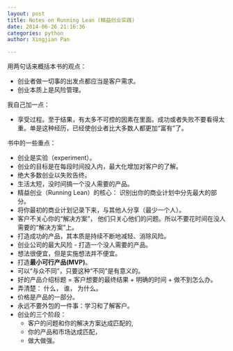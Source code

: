 ```yaml
---
layout: post
title: Notes on Running Lean (精益创业实践)
date: 2014-06-26 21:16:36
categories: python
author: Xingjian Pan

---
```

用两句话来概括本书的观点：

* 创业者做一切事的出发点都应当是客户需求。
* 创业本质上是风险管理。

我自己加一点：

* 享受过程。至于结果，有太多不可控的因素在里面。成功或者失败不要看得太重。单是这种经历，已经使创业者比大多数人都更加“富有”了。

书中的一些重点：

* 创业是实验（experiment）。
* 创业的目标是在每段时间投入内，最大化增加对客户的了解。
* 绝大多数创业以失败告终。
* 生活太短，没时间搞一个没人需要的产品。
* 精益创业（Running Lean）的核心： 识别出你的商业计划中分先最大的部分。
* 将你最初的商业计划记录下来，与其他人分享（最少一个人）。
* 客户不关心你的“解决方案”， 他们只关心他们的问题。所以不要花时间在没人需要的“解决方案”上。
* 打造成功的产品，其本质是持续不断地减轻、消除风险。
* 创业公司的最大风险 - 打造一个没人需要的产品。
* 想法很便宜，但是实施想法并不便宜。
* 打造**最小可行产品(MVP)**。
* 可以“与众不同”，只要这种“不同”是有意义的。
* 好的产品介绍标题 = 客户想要的最终结果 + 明确的时间 + 做不到怎么办。
* 弄清楚： 什么， 谁， 为什么。
* 价格是产品的一部分。
* 永远不要外包的一件事：学习和了解客户。
* 创业的三个阶段：
	* 客户的问题和你的解决方案达成匹配的,
	* 你的产品和市场达成匹配， 
	* 做大做强。



   

   
   


 

